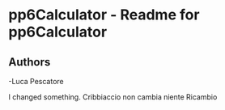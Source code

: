 
pp6Calculator - Readme for pp6Calculator
==================================

Authors
------------
-Luca Pescatore

I changed something.
Cribbiaccio non cambia niente
Ricambio

